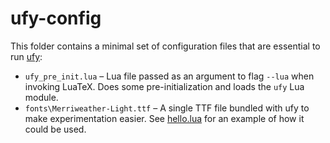 # ufy-config

This folder contains a minimal set of configuration files that are essential to run [ufy](https://github.com/deepakjois/ufy):

* `ufy_pre_init.lua` – Lua file passed as an argument to flag `--lua` when invoking LuaTeX. Does some pre-initialization and loads the `ufy` Lua module.
* `fonts\Merriweather-Light.ttf` – A single TTF file bundled with ufy to make experimentation easier. See [hello.lua](https://github.com/deepakjois/ufy/blob/master/examples/hello.lua) for an example of how it could be used.
